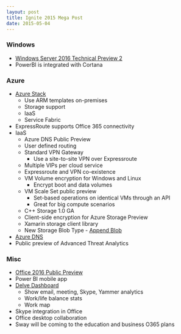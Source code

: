 ```yaml
---
layout: post
title: Ignite 2015 Mega Post
date: 2015-05-04
---
```


### Windows

* [Windows Server 2016 Technical Preview 2](http://www.microsoft.com/en-us/evalcenter/evaluate-windows-server-technical-preview)
* PowerBI is integrated with Cortana

### Azure

* [Azure Stack](http://www.microsoft.com/en-us/server-cloud/products/azure-in-your-datacenter/)
	* Use ARM templates on-premises
	* Storage support
	* IaaS
	* Service Fabric
* ExpressRoute supports Office 365 connectivity
* IaaS
	* Azure DNS Public Preview
	* User defined routing
	* Standard VPN Gateway
		* Use a site-to-site VPN over Expressroute
	* Multiple VIPs per cloud service
	* Expressroute and VPN co-existence
	* VM Volume encryption for Windows and Linux
		* Encrypt boot and data volumes
	* VM Scale Set public preview
		* Set-based operations on identical VMs through an API
		* Great for big compute scenarios
	* C++ Storage 1.0 GA
	* Client-side encryption for Azure Storage Preview
	* Xamarin storage client library
	* New Storage Blob Type - [Append Blob](http://blogs.msdn.com/b/windowsazurestorage/archive/2015/04/13/introducing-azure-storage-append-blob.aspx)
* [Azure DNS](http://azure.microsoft.com/en-us/documentation/services/dns/)
* Public preview of Advanced Threat Analytics


### Misc

* [Office 2016 Public Preview](http://blogs.office.com/2015/05/04/office-2016-public-preview-now-available/)
* Power BI mobile app
* [Delve Dashboard](http://www.pcworld.com/article/2917827/hey-workaholics-microsoft-delve-will-track-your-work-life-balance.html)
	* Show email, meeting, Skype, Yammer analytics
	* Work/life balance stats
	* Work map
* Skype integration in Office
* Office desktop collaboration
* Sway will be coming to the education and business O365 plans
